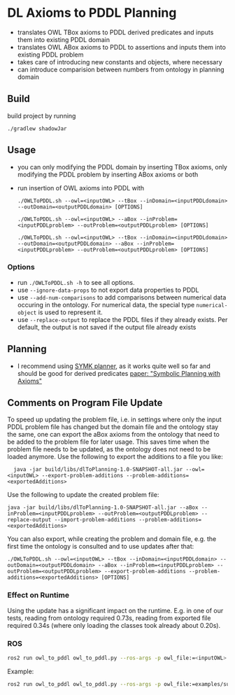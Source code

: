 # DL Axioms to PDDL Planning

- translates OWL TBox axioms to PDDL derived predicates and inputs them into existing PDDL domain
- translates OWL ABox axioms to PDDL to assertions and inputs them into existing PDDL problem
- takes care of introducing new constants and objects, where necessary
- can introduce comparision between numbers from ontology in planning domain

## Build
build project by running

  `./gradlew shadowJar`

## Usage
- you can only modifying the PDDL domain by inserting TBox axioms, only modifying the PDDL problem by inserting ABox axioms or both
- run insertion of OWL axioms into PDDL with

  ```
  ./OWLToPDDL.sh --owl=<inputOWL> --tBox --inDomain=<inputPDDLdomain> --outDomain=<outputPDDLdomain> [OPTIONS]
  ```

  ```
  ./OWLToPDDL.sh --owl=<inputOWL> --aBox --inProblem=<inputPDDLproblem> --outProblem=<outputPDDLproblem> [OPTIONS]
  ```

  ```
  ./OWLToPDDL.sh --owl=<inputOWL> --tBox --inDomain=<inputPDDLdomain> --outDomain=<outputPDDLdomain> --aBox --inProblem=<inputPDDLproblem> --outProblem=<outputPDDLproblem> [OPTIONS]
  ```
### Options
- run `./OWLToPDDL.sh -h` to see all options.
- use `--ignore-data-props` to not export data properties to PDDL
- use `--add-num-comparisons` to add comparisons between numerical data occuring in the ontology. For numerical data, the special type `numerical-object` is used to represent it.
- use `--replace-output` to replace the PDDL files if they already exists. Per default, the output is not saved if the output file already exists

## Planning
- I recommend using [SYMK planner](https://github.com/speckdavid/symk), as it works quite well so far and should be good for derived predicates [paper: "Symbolic Planning with Axioms"](https://speckdavid.github.io/assets/pdf/speck-etal-icaps2019.pdf)

## Comments on Program File Update
To speed up updating the problem file, i.e. in settings where only the input PDDL problem file has changed but the domain file and the ontology stay the same, one can export the aBox axioms from the ontology that need to be added to the problem file for later usage. This saves time when the problem file needs to be updated, as the ontology does not need to be loaded anymore.
Use the following to export the additions to a file you like:
```
  java -jar build/libs/dlToPlanning-1.0-SNAPSHOT-all.jar --owl=<inputOWL> --export-problem-additions --problem-additions=<exportedAdditions>
```

Use the following to update the created problem file:
```
java -jar build/libs/dlToPlanning-1.0-SNAPSHOT-all.jar --aBox --inProblem=<inputPDDLproblem> --outProblem=<outputPDDLproblem> --replace-output --import-problem-additions --problem-additions=<exportedAdditions>
```

You can also export, while creating the problem and domain file, e.g. the first time the ontology is consulted and to use updates after that:
```
./OWLToPDDL.sh --owl=<inputOWL> --tBox --inDomain=<inputPDDLdomain> --outDomain=<outputPDDLdomain> --aBox --inProblem=<inputPDDLproblem> --outProblem=<outputPDDLproblem> --export-problem-additions --problem-additions=<exportedAdditions> [OPTIONS]
```

### Effect on Runtime
Using the update has a significant impact on the runtime. E.g. in one of our tests, reading from ontology required 0.73s, reading from exported file required 0.34s (where only loading the classes took already about 0.20s).

### ROS

```bash
ros2 run owl_to_pddl owl_to_pddl.py --ros-args -p owl_file:=<inputOWL> -p in_domain_file:=<inputPDDLdomain> -p out_domain_file:==<outputPDDLdomain> -p in_problem_file:=<inputPDDLproblem> -p out_problem_file:=<outputPDDLproblem> -p replace_output:=<true|false> -p add_numbers:=<true|false> -p ignore_data_properties:=<true|false>
```

Example:
```bash
ros2 run owl_to_pddl owl_to_pddl.py --ros-args -p owl_file:=examples/suave/suave_with_imports.owl -p in_domain_file:=examples/suave/suave_domain.pddl -p out_domain_file:=examples/suave/suave_domain_created.pddl -p in_problem_file:=examples/suave/suave_problem.pddl -p out_problem_file:=examples/suave/suave_problem_created.pddl
```
